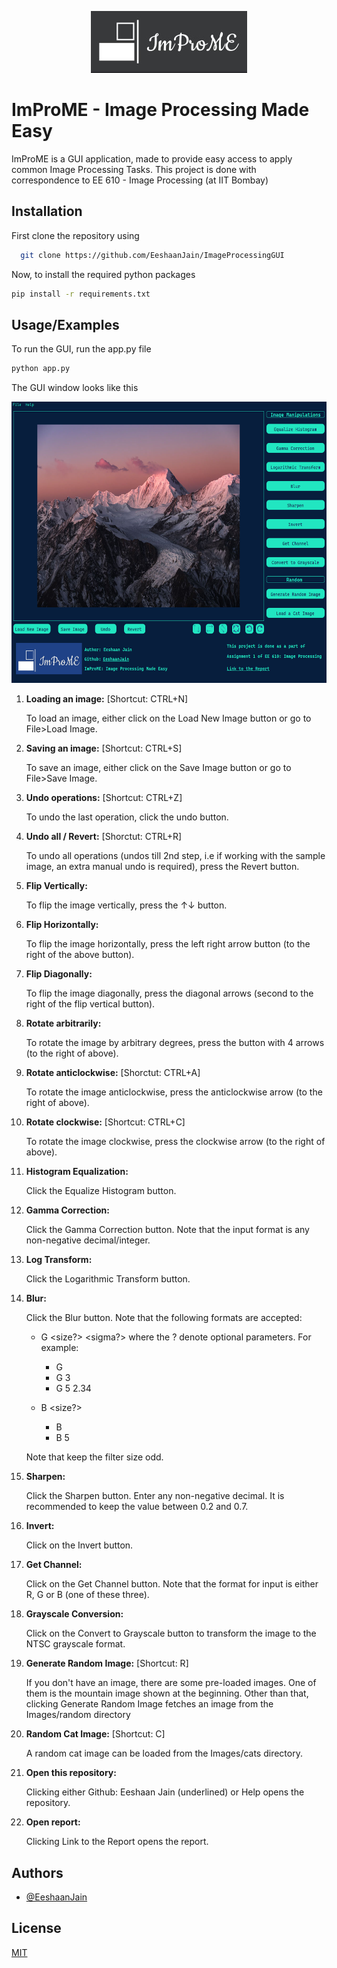 <p align="center">
  <img width="250" height="99" src="logo.jpg">
</p>

# ImProME - Image Processing Made Easy

ImProME is a GUI application, made to provide easy access to apply common Image Processing Tasks. This project is done with correspondence to EE 610 - Image Processing (at IIT Bombay)
## Installation
First clone the repository using 

```bash
  git clone https://github.com/EeshaanJain/ImageProcessingGUI
```
Now, to install the required python packages
```bash
pip install -r requirements.txt
```   
## Usage/Examples
To run the GUI, run the app.py file

```bash
python app.py
```
The GUI window looks like this
<p align="center">
  <img width="600" height="450" src="GUI.png">
</p>

1. **Loading an image:** [Shortcut: CTRL+N]

    To load an image, either click on the Load New Image button or go to File>Load Image.

2. **Saving an image:** [Shortcut: CTRL+S]

    To save an image, either click on the Save Image button or go to File>Save Image.

3. **Undo operations:** [Shortcut: CTRL+Z]
    
    To undo the last operation, click the undo button. 

4. **Undo all / Revert:** [Shorctut: CTRL+R]

    To undo all operations (undos till 2nd step, i.e if working with the sample image, an extra manual undo is required), press the Revert button.
5. **Flip Vertically:**

    To flip the image vertically, press the ↑↓ button.

6. **Flip Horizontally:**

    To flip the image horizontally, press the left right arrow button (to the right of the above button).

7. **Flip Diagonally:**
    
    To flip the image diagonally, press the diagonal arrows (second to the right of the flip vertical button).

8. **Rotate arbitrarily:**

    To rotate the image by arbitrary degrees, press the button with 4 arrows (to the right of above).

9. **Rotate anticlockwise:** [Shorctut: CTRL+A]

    To rotate the image anticlockwise, press the anticlockwise arrow (to the right of above).

10. **Rotate clockwise:** [Shortcut: CTRL+C]

    To rotate the image clockwise, press the clockwise arrow (to the right of above).

11. **Histogram Equalization:**

    Click the Equalize Histogram button.

12. **Gamma Correction:**

    Click the Gamma Correction button. Note that the input format is any non-negative decimal/integer.

13. **Log Transform:**

    Click the Logarithmic Transform button.

14. **Blur:**

    Click the Blur button. Note that the following formats are accepted:
    - G <size?> <sigma?> where the ? denote optional parameters. For example:<br>
        - G
        - G 3
        - G 5 2.34
    
    - B <size?>
        - B
        - B 5

    Note that keep the filter size odd.

15. **Sharpen:**

    Click the Sharpen button. Enter any non-negative decimal. It is recommended to keep the value between 0.2 and 0.7.

16. **Invert:**

    Click on the Invert button.

17. **Get Channel:**

    Click on the Get Channel button. Note that the format for input is either R, G or B (one of these three).

18. **Grayscale Conversion:**

    Click on the Convert to Grayscale button to transform the image to the NTSC grayscale format.

19. **Generate Random Image:** [Shortcut: R]

    If you don't have an image, there are some pre-loaded images. One of them is the mountain image shown at the beginning. Other than that, clicking Generate Random Image fetches an image from the Images/random directory

20. **Random Cat Image:** [Shortcut: C]

    A random cat image can be loaded from the Images/cats directory.

21. **Open this repository:**
    
    Clicking either Github: Eeshaan Jain (underlined) or Help opens the repository.

22. **Open report:**

    Clicking Link to the Report opens the report.
    

  
## Authors

- [@EeshaanJain](https://www.github.com/EeshaanJain)

  
## License

[MIT](https://choosealicense.com/licenses/mit/)
  